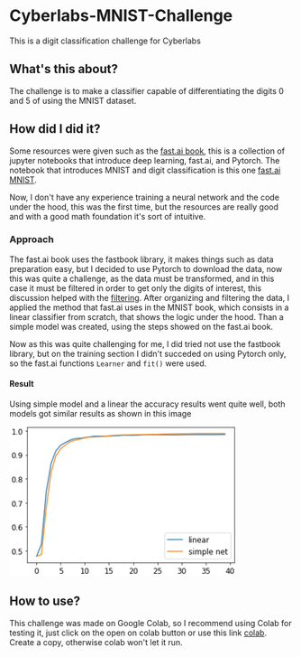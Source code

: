 # Cyberlabs-MNIST-Challenge
This is a digit classification challenge for Cyberlabs


## What's this about?

The challenge is to make a classifier capable of differentiating the digits 0 and 5 of using the MNIST dataset.

## How did I did it?

Some resources were given such as the [fast.ai book](https://github.com/fastai/fastbook), this is a collection of jupyter notebooks that introduce deep learning, fast.ai, and Pytorch. The notebook that introduces MNIST and digit classification is this one [fast.ai MNIST](https://github.com/fastai/fastbook/blob/master/04_mnist_basics.ipynb).

Now, I don't have any experience training a neural network and the code under the hood, this was the first time, but the resources are really good and with a good math foundation it's sort of intuitive. 

### Approach

 The fast.ai book uses the fastbook library, it makes things such as data preparation easy, but I decided to use Pytorch to download the data, now this was quite a challenge, as the data must be transformed, and in this case it must be filtered in order to get only the digits of interest, this discussion helped with the [filtering](https://discuss.pytorch.org/t/how-to-use-one-class-of-number-in-mnist/26276/19). After organizing and filtering the data, I applied the method that fast.ai uses in the MNIST book, which consists in a linear classifier from scratch, that shows the logic under the hood. Than a simple model was created, using the steps showed on the fast.ai book. 
 
Now as this was quite challenging for me, I did tried not use the fastbook library, but on the training section I didn't succeded on using Pytorch only, so the fast.ai functions ``Learner`` and ``fit()`` were used. 

#### Result
Using simple model and a linear the accuracy results went quite well, both models got similar results as shown in this image

![Accucary](https://github.com/AbeRodz/Cyberlabs-MNIST-Challenge/blob/main/image.png "Graph")


## How to use?

This challenge was made on Google Colab, so I recommend using Colab for testing it, just click on the open on colab button or use this link [colab](https://colab.research.google.com/github/AbeRodz/Cyberlabs-MNIST-Challenge/blob/main/Cyberlabs_Challenge.ipynb). Create a copy, otherwise colab won't let it run.

